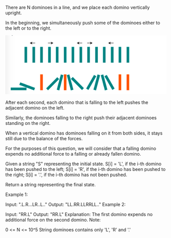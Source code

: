 There are N dominoes in a line, and we place each domino vertically upright.

In the beginning, we simultaneously push some of the dominoes either to the left or to the right.

![](1.png)

After each second, each domino that is falling to the left pushes the adjacent domino on the left.

Similarly, the dominoes falling to the right push their adjacent dominoes standing on the right.

When a vertical domino has dominoes falling on it from both sides, it stays still due to the balance of the forces.

For the purposes of this question, we will consider that a falling domino expends no additional force to a falling or already fallen domino.

Given a string "S" representing the initial state. S[i] = 'L', if the i-th domino has been pushed to the left; S[i] = 'R', if the i-th domino has been pushed to the right; S[i] = '.', if the i-th domino has not been pushed.

Return a string representing the final state.

Example 1:

Input: ".L.R...LR..L.."
Output: "LL.RR.LLRRLL.."
Example 2:

Input: "RR.L"
Output: "RR.L"
Explanation: The first domino expends no additional force on the second domino.
Note:

0 <= N <= 10^5
String dominoes contains only 'L', 'R' and '.'